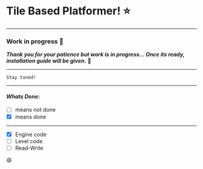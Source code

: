# Tile Based Platformer! :star:

---

### Work in progress :rocket:

**_Thank you for your patience but work is in progress... Once its ready, installation guide will be given._** :pizza:

---

```Plaintext
Stay tuned!
```
---

 #### _Whats Done_:

- [ ] means not done
- [x] means done

---

- [x] Engine code
- [ ] Level code
- [ ] Read-Write

:smile:
